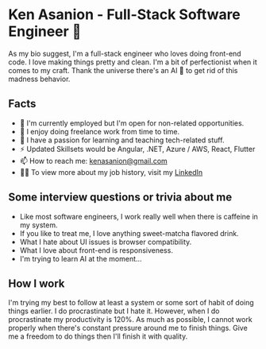 # Ken Asanion - Full-Stack Software Engineer 👋

As my bio suggest, I'm a full-stack engineer who loves doing front-end code.
I love making things pretty and clean. I'm a bit of perfectionist when it comes to my craft.
Thank the universe there's an AI 🤖 to get rid of this madness behavior.

## Facts

- 🔭 I'm currently employed but I'm open for non-related opportunities.
- 💬 I enjoy doing freelance work from time to time.
- 🍎 I have a passion for learning and teaching tech-related stuff.
- ⚡ Updated Skillsets would be Angular, .NET, Azure / AWS, React, Flutter
- 📫 How to reach me: kenasanion@gmail.com
- 🧑‍💻 To view more about my job history, visit my [LinkedIn](https://ph.linkedin.com/in/kenasanion) 

## Some interview questions or trivia about me

- Like most software engineers, I work really well when there is caffeine in my system.
- If you like to treat me, I love anything sweet-matcha flavored drink.
- What I hate about UI issues is browser compatibility.
- What I love about front-end is responsiveness.
- I'm trying to learn AI at the moment... 

## How I work

I'm trying my best to follow at least a system or some sort of habit of doing things earlier. I do procrastinate but I hate it. However, when I do procrastinate my productivity is 120%.
As much as possible, I cannot work properly when there's constant pressure around me to finish things. Give me a freedom to do things then I'll finish it with quality.
